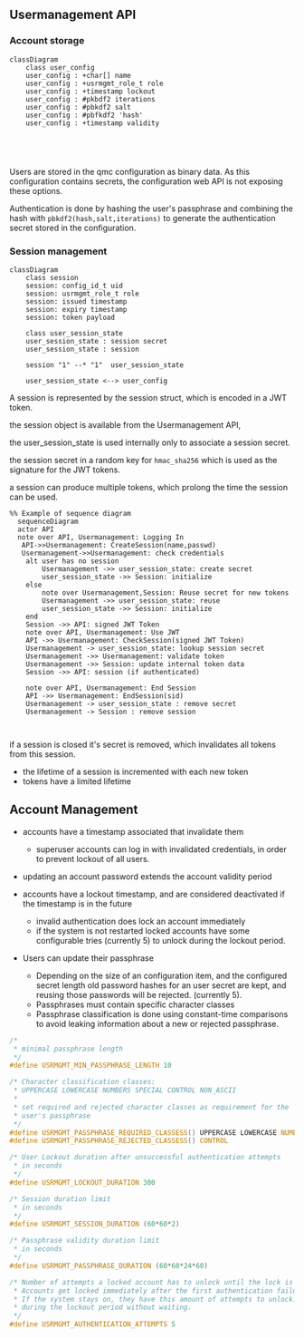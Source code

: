 

## Usermanagement API

### Account storage

```mermaid
classDiagram
    class user_config
    user_config : +char[] name
    user_config : +usrmgmt_role_t role
    user_config : +timestamp lockout
    user_config : #pkbdf2 iterations
    user_config : #pbkdf2 salt
    user_config : #pbfkdf2 'hash'
    user_config : +timestamp validity
    
    
    
    

```

Users are stored in the qmc configuration as binary data. As this configuration contains secrets, the configuration web API is not exposing these options.

Authentication is done by hashing the user's passphrase and combining the hash with `pbkdf2(hash,salt,iterations)` to generate the authentication secret stored in the configuration.

### Session management

```mermaid
classDiagram
    class session
    session: config_id_t uid
    session: usrmgmt_role_t role
    session: issued timestamp
    session: expiry timestamp
    session: token payload
    
	class user_session_state 
    user_session_state : session secret
    user_session_state : session
    
    session "1" --* "1"  user_session_state
    
    user_session_state <--> user_config 
```

A session is represented by the session struct, which is encoded in a JWT token.

the session object is available from the Usermanagement API,

the user_session_state is used internally only to associate a session secret.

the session secret in a random key for `hmac_sha256` which is used as the signature for the JWT tokens.

a session can produce multiple tokens, which prolong the time the session can be used.

```mermaid
%% Example of sequence diagram
  sequenceDiagram
  actor API
  note over API, Usermanagement: Logging In
   API->>Usermanagement: CreateSession(name,passwd)
   Usermanagement->>Usermanagement: check credentials
    alt user has no session
    	Usermanagement ->> user_session_state: create secret
    	user_session_state ->> Session: initialize
    else
    	note over Usermanagement,Session: Reuse secret for new tokens
    	Usermanagement ->> user_session_state: reuse
    	user_session_state ->> Session: initialize
    end
    Session ->> API: signed JWT Token
	note over API, Usermanagement: Use JWT
	API ->> Usermanagement: CheckSession(signed JWT Token)
	Usermanagement -> user_session_state: lookup session secret
	Usermanagement ->> Usermanagement: validate token
	Usermanagement ->> Session: update internal token data
	Session ->> API: session (if authenticated)
	
	note over API, Usermanagement: End Session
	API ->> Usermanagement: EndSession(sid)
	Usermanagement -> user_session_state : remove secret
	Usermanagement -> Session : remove session
	
	
```

if a session is closed it's secret is removed, which invalidates all tokens from this session.

* the lifetime of a session is incremented with each new token
* tokens have a limited lifetime



## Account Management

* accounts have a timestamp associated that invalidate them
  * superuser accounts can log in with invalidated credentials, in order to prevent lockout of all users.
* updating an account password extends the account validity period
* accounts have a lockout timestamp, and are considered deactivated if the timestamp is in the future
  * invalid authentication does lock an account immediately
  * if the system is not restarted locked accounts have some configurable tries (currently 5) to unlock during the lockout period.

* Users can update their passphrase
  * Depending on the size of an configuration item, and the configured secret length old password hashes for an user secret are kept, and reusing those passwords will be rejected. (currently 5).
  * Passphrases must contain specific character classes
  * Passphrase classification is done using constant-time comparisons to avoid leaking information about a new or rejected passphrase.

```c
/*
 * minimal passphrase length
 */
#define USRMGMT_MIN_PASSPHRASE_LENGTH 10

/* Character classification classes:
 * UPPERCASE LOWERCASE NUMBERS SPECIAL CONTROL NON_ASCII
 *
 * set required and rejected character classes as requirement for the
 * user's passphrase
 */
#define USRMGMT_PASSPHRASE_REQUIRED_CLASSESS() UPPERCASE LOWERCASE NUMBERS
#define USRMGMT_PASSPHRASE_REJECTED_CLASSESS() CONTROL

/* User Lockout duration after unsuccessful authentication attempts
 * in seconds
 */
#define USRMGMT_LOCKOUT_DURATION 300

/* Session duration limit
 * in seconds
 */
#define USRMGMT_SESSION_DURATION (60*60*2)

/* Passphrase validity duration limit
 * in seconds
 */
#define USRMGMT_PASSPHRASE_DURATION (60*60*24*60)

/* Number of attempts a locked account has to unlock until the lock is enforced.
 * Accounts get locked immediately after the first authentication failure.
 * If the system stays on, they have this amount of attempts to unlock.
 * during the lockout period without waiting.
 */
#define USRMGMT_AUTHENTICATION_ATTEMPTS 5


```

